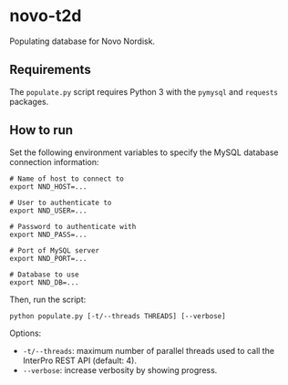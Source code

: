 # novo-t2d

Populating database for Novo Nordisk.

## Requirements

The `populate.py` script requires Python 3 with the `pymysql` and `requests` packages.

## How to run

Set the following environment variables to specify the MySQL database connection information:

```
# Name of host to connect to
export NND_HOST=...

# User to authenticate to
export NND_USER=...

# Password to authenticate with
export NND_PASS=...

# Port of MySQL server
export NND_PORT=...

# Database to use
export NND_DB=...
```

Then, run the script:

```
python populate.py [-t/--threads THREADS] [--verbose]
``` 

Options:

* `-t/--threads`: maximum number of parallel threads used to call the InterPro REST API (default: 4).
* `--verbose`: increase verbosity by showing progress.

